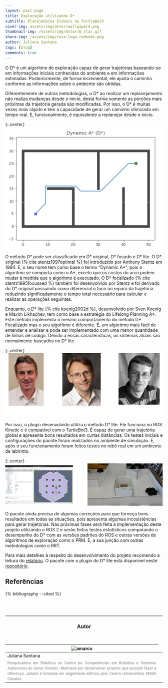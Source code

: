 ```yaml
---
layout: post-page
title: Exploração utilizando D*
subtitle: Planejadores Globais no TurtleBot3
cover-img: assets/img/dstar/wallpaper4.png
thumbnail-img: /assets/img/dstar/D_star.gif
share-img: /assets/img/rosa-logo-redondo.png
author: Juliana Santana
tags: [blog]
comments: true
---
```



O D\* é um algoritmo de exploração capaz de gerar trajetórias baseando-se em informações iniciais conhecidas do ambiente e em informações estimadas. Posteriormente, de forma incremental, ele ajusta o caminho conforme as informações sobre o ambiente são obtidas.

Diferentemente de outras metodologias, o D* ao realizar um replanejamento não realiza mudanças desde o início, desta forma somente as porções mais próximas da trajetória gerada são modificadas. Por isso, o D* é muitas vezes mais rápido e tem a capacidade de gerar um caminho otimizado em tempo real. E, funcionalmente, é equivalente a replanejar desde o início.

{:.center}
[![drawing400](../assets/img/dstar/D_star.gif)](../assets/img/dstar/D_star.gif)

O método D\* pode ser classificado em D\* original, D\* focado e D\* lite. O D\* original {% cite stentz1997optimal %} foi introduzido por Anthony Stentz em 1994. E, o seu nome tem como base o termo "Dynamic A\*", pois o algoritmo se comporta como o A\*, exceto que os custos do arco podem mudar à medida que o algoritmo é executado. O D\* focalizado {% cite stentz1995focussed %} também foi desenvolvido por Stentz e foi derivado do D\* original possuindo como diferencial o foco no reparo da trajetória reduzindo significadamente o tempo total necessário para calcular e realizar as operações seguintes.

Enquanto, o D\* lite {% cite koenig2002d %}, desenvolvido por Sven Koenig e Maxim Likhachev, tem como base a estratégia do Lifelong Planning A\*. Este método implementa o mesmo comportamento do método D\* Focalizado mas o seu algoritmo é diferente. É, um algoritmo mais fácil de entender e analisar e pode ser implementado com uma menor quantidade de linhas de código. Devido a essas características, os sistemas atuais são normalmente baseados no D\* lite.

{:.center}
[![drawing550](../assets/img/dstar/pesquisadores-nomes.png)](../assets/img/2021-12-10-turtlebot3-astar-navigation/pesquisadores-nomes.png)

Por isso, o plugin desenvolvido utiliza o método D\* lite. Ele funciona no ROS Kinetic e é compatível com o TurtleBot3. É capaz de gerar uma trajetória global e apresenta bons resultados em curtas distâncias. 
Os testes iniciais e configurações do pacote foram realizados no ambiente de simulação. E, após o seu funcionamento foram feitos testes no robô real em um ambiente de labirinto. 

{:.center}
[![drawing550](../assets/img/dstar/testes.png)](../assets/img/2021-12-10-turtlebot3-astar-navigation/testes.png)


O pacote ainda precisa de algumas correções para que forneça bons resultados em todas as situações, pois apresenta algumas incosistências para gerar trajetórias. Nas próximas fases será feita a implementação deste projeto utilizando o ROS 2 e serão feitos testes estatísticos comparando o desempenho do D* com as versões padrões do ROS e outras versões de algoritmos de exploração como o PRM. E, a sua junção com outras metodologias como o RRT. 

<!-- %//todo: Colocar vídeo -->

Para mais detalhes à respeito do desenvolvimento do projeto recomendo a leitura do [relatório](https://github.com/Brazilian-Institute-of-Robotics/bir_turtlebot_expl-d-star/tree/relatorio). O pacote com o plugin do D* lite está disponível neste [repositório](https://github.com/Brazilian-Institute-of-Robotics/bir_turtlebot_expl-d-star/tree/main).


## Referências

{% bibliography --cited %}

<br>
<br>

* * *

<!-- autor -->
<center><h3 class="post-title">Autor</h3><br/></center>
<div class="row">
  <div class="col-xl-auto offset-xl-0 col-lg-4 offset-lg-0 center">
    <table class="table-borderless highlight">
      <thead>
        <tr>
          <th><img src="{{ 'assets/img/people/juliana-1.png' | relative_url }}" width="100" alt="amarco" class="img-fluid rounded-circle" /></th>
        </tr>
      </thead>
      <tbody>
        <tr class="font-weight-bolder" style="text-align: center margin-top: 0">
          <td>Juliana Santana</td>
        </tr>
        <tr style="text-align: center" >
          <td style="color: #808080; vertical-align: top; text-align: justify"><small>Pesquisadora em Robótica no Centro de Competências em Robótica e Sistemas Autônomos do Senai Cimatec. Motivada por desenvolver projetos que possam fazer a diferença. Juliana é formada em engenharia elétrica pelo Centro Universitário SENAI Cimatec. </small></td>
          <td></td>
        </tr>
      </tbody>
    </table>
  </div>
</div>
<br>
